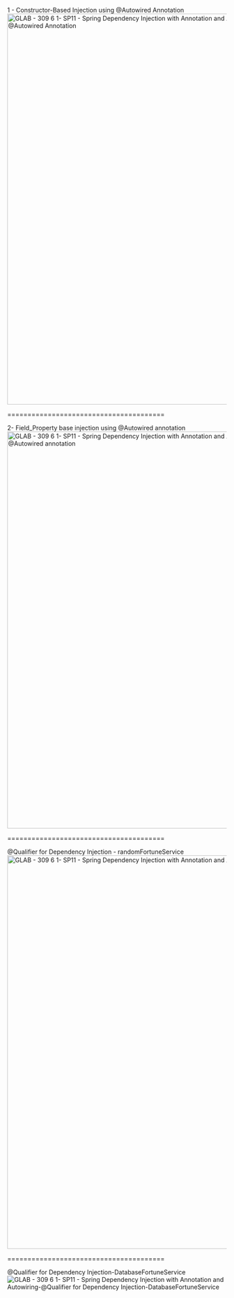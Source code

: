 1 - Constructor-Based Injection using @Autowired Annotation
<img width="898" alt="GLAB - 309 6 1- SP11 - Spring Dependency Injection with  Annotation and Autowiring-1 - Constructor-Based Injection using @Autowired Annotation" src="https://github.com/user-attachments/assets/c23e5f78-ea41-4250-96ad-4a9f6d20e4de">

=======================================

2- Field_Property base injection using @Autowired annotation
<img width="912" alt="GLAB - 309 6 1- SP11 - Spring Dependency Injection with  Annotation and Autowiring-2- Field_Property base injection using @Autowired annotation" src="https://github.com/user-attachments/assets/8f3cd316-85e5-4f0a-9265-ed94ed816d3e">

=======================================

@Qualifier for Dependency Injection - randomFortuneService
<img width="904" alt="GLAB - 309 6 1- SP11 - Spring Dependency Injection with  Annotation and Autowiring-@Qualifier for Dependency Injection" src="https://github.com/user-attachments/assets/df7add50-d70b-4305-a6f0-9c07de02d6c9">

=======================================

@Qualifier for Dependency Injection-DatabaseFortuneService
![GLAB - 309 6 1- SP11 - Spring Dependency Injection with  Annotation and Autowiring-@Qualifier for Dependency Injection-DatabaseFortuneService](https://github.com/user-attachments/assets/0ef09876-47b4-48a3-8084-8779382197a9)
